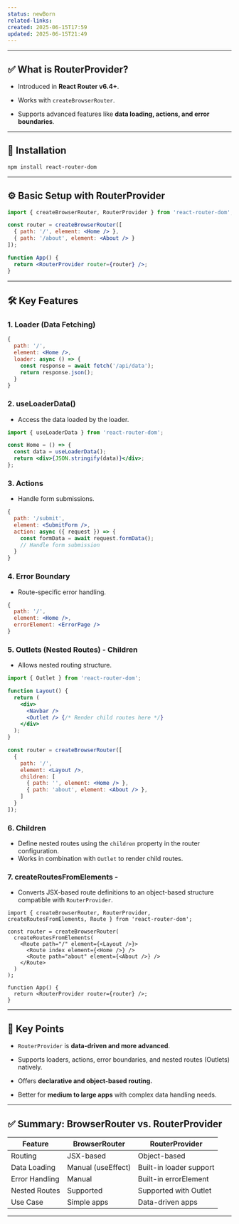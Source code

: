 ```yaml
---
status: newBorn
related-links: 
created: 2025-06-15T17:59
updated: 2025-06-15T21:49
---
```

---

## ✅ What is RouterProvider?

- Introduced in **React Router v6.4+**.
    
- Works with `createBrowserRouter`.
    
- Supports advanced features like **data loading, actions, and error boundaries**.
    

---

## 🚀 Installation

```bash
npm install react-router-dom
```

---

## ⚙️ Basic Setup with RouterProvider

```jsx
import { createBrowserRouter, RouterProvider } from 'react-router-dom';

const router = createBrowserRouter([
  { path: '/', element: <Home /> },
  { path: '/about', element: <About /> }
]);

function App() {
  return <RouterProvider router={router} />;
}
```

---

## 🛠️ Key Features

### 1. **Loader** (Data Fetching)

```jsx
{
  path: '/',
  element: <Home />,
  loader: async () => {
    const response = await fetch('/api/data');
    return response.json();
  }
}
```

### 2. **useLoaderData()**

- Access the data loaded by the loader.
    

```jsx
import { useLoaderData } from 'react-router-dom';

const Home = () => {
  const data = useLoaderData();
  return <div>{JSON.stringify(data)}</div>;
};
```

### 3. **Actions**

- Handle form submissions.
    

```jsx
{
  path: '/submit',
  element: <SubmitForm />,
  action: async ({ request }) => {
    const formData = await request.formData();
    // Handle form submission
  }
}
```

### 4. **Error Boundary**

- Route-specific error handling.
    

```jsx
{
  path: '/',
  element: <Home />,
  errorElement: <ErrorPage />
}
```

### 5. **Outlets (Nested Routes)** - Children

- Allows nested routing structure.
    

```jsx
import { Outlet } from 'react-router-dom';

function Layout() {
  return (
    <div>
      <Navbar />
      <Outlet /> {/* Render child routes here */}
    </div>
  );
}

const router = createBrowserRouter([
  {
    path: '/',
    element: <Layout />,
    children: [
      { path: '', element: <Home /> },
      { path: 'about', element: <About /> },
    ]
  }
]);
```

### 6. **Children**

- Define nested routes using the `children` property in the router configuration.
- Works in combination with `Outlet` to render child routes.

### 7. **createRoutesFromElements** - 

- Converts JSX-based route definitions to an object-based structure compatible with `RouterProvider`.
    

```
import { createBrowserRouter, RouterProvider, createRoutesFromElements, Route } from 'react-router-dom';

const router = createBrowserRouter(
  createRoutesFromElements(
    <Route path="/" element={<Layout />}>
      <Route index element={<Home />} />
      <Route path="about" element={<About />} />
    </Route>
  )
);

function App() {
  return <RouterProvider router={router} />;
}
```

---

## 📌 Key Points

- `RouterProvider` is **data-driven and more advanced**.
    
- Supports loaders, actions, error boundaries, and nested routes (Outlets) natively.
    
- Offers **declarative and object-based routing.**
    
- Better for **medium to large apps** with complex data handling needs.
    

---

## ✅ Summary: BrowserRouter vs. RouterProvider

|Feature|BrowserRouter|RouterProvider|
|---|---|---|
|Routing|JSX-based|Object-based|
|Data Loading|Manual (useEffect)|Built-in loader support|
|Error Handling|Manual|Built-in errorElement|
|Nested Routes|Supported|Supported with Outlet|
|Use Case|Simple apps|Data-driven apps|

---

